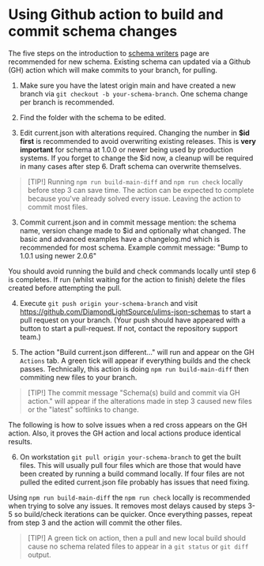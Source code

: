 # Using Github action to build and commit schema changes

The five steps on the introduction to
[schema writers](readme.md) page are recommended
for new schema. Existing schema can
updated via a Github (GH) action which will
make commits to your branch, for pulling.

1. Make sure you have the latest origin main and have created
   a new branch via `git checkout -b your-schema-branch`. One
   schema change per branch is recommended.

2. Find the folder with the schema to be edited.

2. Edit current.json with alterations required. Changing
   the number in **$id first** is recommended to avoid overwriting
   existing releases. This is **very important** for schema
   at 1.0.0 or newer being used by production systems. If
   you forget to change the $id now, a cleanup will
   be required in many cases after step 6. Draft schema
   can overwrite themselves.

> [TIP!]
> Running `npm run build-main-diff` and `npm run check`
> locally before step 3 can save time. The action can
> be expected to complete because you've already solved
> every issue. Leaving the action to commit most files.

3. Commit current.json and in commit message mention:
   the schema name, version change made to $id and
   optionally what changed. The basic and advanced
   examples have a changelog.md which is recommended
   for most schema. Example commit message: "Bump <schemaD> to 1.0.1
   using newer <ref-schemaE> 2.0.6"

You should avoid running the build and check commands locally
until step 6 is completes. If run (whilst waiting for the action
to finish) delete the files created before attempting the pull.

4. Execute `git push origin your-schema-branch` and
   visit https://github.com/DiamondLightSource/ulims-json-schemas
   to start a pull request on your branch. (Your push should
   have appeared with a button to start a pull-request. If not,
   contact the repository support team.)
   
5. The action "Build current.json different..." will run and
   appear on the GH `Actions` tab. A green tick will appear if
   everything builds and the check passes. Technically, this
   action is doing `npm run build-main-diff` then commiting
   new files to your branch.

> [TIP!]
> The commit message "Schema(s) build and commit via GH action."
> will appear if the alterations made in step 3 caused new files or
> the "latest" softlinks to change.

The following is how to solve issues when a red cross appears
on the GH action. Also, it proves the GH action and local
actions produce identical results.

6. On workstation `git pull origin your-schema-branch` to get
   the built files. This will usually pull four files which are
   those that would have been created by running a build
   command locally. If four files are not pulled the edited
   current.json file probably has issues that need fixing.

Using `npm run build-main-diff` the `npm run check` locally is
recommended when trying to solve any issues. It removes most
delays caused by steps 3-5 so build/check iterations can be
quicker. Once everything passes, repeat from step 3 and the
action will commit the other files.

> [TIP!]
> A green tick on action, then a pull and new local build should
> cause no schema related files to appear in a `git status` or
> `git diff` output.
